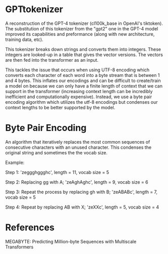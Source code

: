 # GPTtokenizer
A reconstruction of  the GPT-4 tokenizer (cl100k_base in OpenAI's tiktoken).
The substitution of this tokenizer from the "gpt2" one in the GPT-4 model improved its capabilities and preformance (along with new architecture, training data, etc).

This tokenizer breaks down strings and converts them into integers. These integers are looked-up in a table that gives the vector versions. The vectors are then fed into the transformer as an input.

This tackles the issue that occurs when using UTF-8 encoding which converts each character of each word into a byte stream that is between 1 and 4 bytes. This inflates our encodings and can be difficult to create/train a model on because we can only have a finite length of context that we can support in the transformer (increasing context length can be incredibly inefficient and computationally expensive). Instead, we use a byte pair encoding algorithm which utilizes the utf-8 encodings but condenses our context lengths to be better supported by the model.

# Byte Pair Encoding
An algorithm that iteratively replaces the most common sequences of consecutive characters with an unused character. This condenses the original string and sometimes the the vocab size.

Example: 

Step 1: 'zeggghggghc', length = 11, vocab size = 5

Step 2: Replacing gg with A; 'zeAghAghc', length = 9, vocab size = 6

Step 3: Repeat the process by replacing gh with B; 'zeABABc', length = 7, vocab size = 5

Step 4: Repeat by replacing AB with X; 'zeXXc', length = 5, vocab size = 4

# References
MEGABYTE: Predicting Million-byte Sequences with Multiscale Transformers
